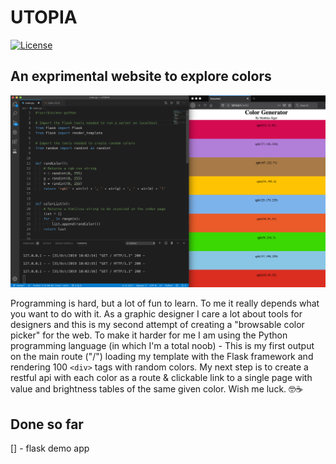 # UTOPIA
[![License](https://poser.pugx.org/laravel/lumen-framework/license.svg)](https://packagist.org/packages/laravel/lumen-framework)

## An exprimental website to explore colors

![cover](documentation/prototype.png)

Programming is hard, but a lot of fun to learn. To me it really depends what you want to do with it. As a graphic designer I care a lot about tools for designers and this is my second attempt of creating a "browsable color picker" for the web. To make it harder for me I am using the Python programming language (in which I'm a total noob) - This is my first output on the main route ("/") loading my template with the Flask framework and rendering 100 ``<div>`` tags with random colors. My next step is to create a restful api with each color as a route & clickable link to a single page with value and brightness tables of the same given color. Wish me luck. 🤓☕

## Done so far
[] - flask demo app